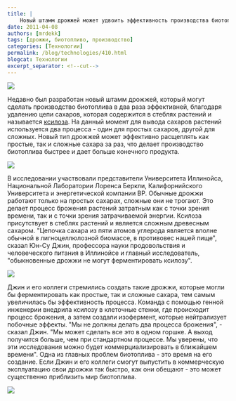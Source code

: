 ```yaml
---
title: |
    Новый штамм дрожжей может удвоить эффективность производства биотоплива!
date: 2011-04-08
authors: [mrdekk]
tags: [дрожжи, биотопливо, производство]
categories: [Технологии]
permalink: /blog/technologies/410.html
blogcat: Технологии
excerpt_separator: <!--cut-->
---
```



![](http://itw66.ru/uploads/images/00/00/01/2011/04/08/898fc3.jpg)


Недавно был разработан новый штамм дрожжей, который могут сделать производство биотоплива в два раза эффективней, благодаря удалению цепи сахаров, которая содержится в стеблях растений и называется [ксилоза](http://ru.wikipedia.org/wiki/%D0%9A%D1%81%D0%B8%D0%BB%D0%BE%D0%B7%D0%B0). На данный момент для вывода сахаров растений используется два процесса - один для простых сахаров, другой для сложных. Новый тип дрожжей может эффективно расщеплять как простые, так и сложные сахара за раз, что делает производство биотоплива быстрее и дает больше конечного продукта.


<!--cut-->



![](http://itw66.ru/uploads/images/00/00/01/2011/04/08/9820c7.jpg)


В исследовании участвовали представители Университета Иллинойса, Национальной Лаборатории Лоренса Беркли, Калифорнийского Университета и энергетической компании BP. Обычные дрожжи работают только на простых сахарах, сложные они не трогают. Это делает процесс брожения растений затратным как с точки зрения времени, так и с точки зрения затрачиваемой энергии. Ксилоза присутствует в стеблях растений и является сложным древесным сахаром. "Цепочка сахара из пяти атомов углерода является вполне обычной в лигноцеллюлозной биомассе, в противовес нашей пище", сказал Юн-Су Джин, профессора науки продовольствия и человеческого питания в Иллинойсе и главный исследователь, "обыкновенные дрожжи не могут ферментировать ксилозу".


![](http://itw66.ru/uploads/images/00/00/01/2011/04/08/7561dc.jpg)


Джин и его коллеги стремились создать такие дрожжи, которые могли бы ферментировать как простые, так и сложные сахара, тем самым увеличилась бы эффективность процесса. Команда с помощью генной инженерии внедрила ксилозу в клеточные стенки, где происходит процесс брожения, а затем создали изофермент, которые нейтрализует побочные эффекты. "Мы не должны делать два процесса брожения", - сказал Джин. "Мы может сделать все это в одном горшке. А выход получится больше, чем при стандартном процессе. Мы уверены, что эти исследования можно будет коммерциализировать в ближайшем времени". Одна из главных проблем биотоплива - это время на его создание. Если Джин и его коллеги смогут выпустить в коммерческую эксплуатацию свои дрожжи так быстро, как они обещают - это может существенно приблизить мир биотоплива.


![](http://itw66.ru/uploads/images/00/00/01/2011/04/08/3e0f27.jpg)


